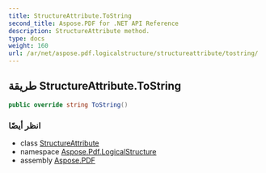```yaml
---
title: StructureAttribute.ToString
second_title: Aspose.PDF for .NET API Reference
description: StructureAttribute method.
type: docs
weight: 160
url: /ar/net/aspose.pdf.logicalstructure/structureattribute/tostring/
---
```

## طريقة StructureAttribute.ToString

```csharp
public override string ToString()
```

### انظر أيضًا

* class [StructureAttribute](../)
* namespace [Aspose.Pdf.LogicalStructure](../../../aspose.pdf.logicalstructure/)
* assembly [Aspose.PDF](../../../)